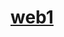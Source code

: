 <!DOCTYPE html>
<html lang="en-US">
<head>
  <meta charset="UTF-8">
  <meta http-equiv="X-UA-Compatible" content="IE=edge">
  <meta name="viewport" content="width=device-width, initial-scale=1">
  <title>web1</title>
  <link rel="stylesheet" href="/web1/assets/css/style.css?v=b63df57e2a6d501e3f5c9a688c4b3f38a4faec04">
  <script type="text/javascript">
    function initEmbeddedMessaging() {
      try {
        embeddedservice_bootstrap.settings.language = 'en_US';
        embeddedservice_bootstrap.init(
          '00DdL000006jKJ1',
          'Embedded_chat',
          'https://kasadara60-dev-ed.develop.my.site.com/ESWEmbeddedchat1720506576125',
          {
            scrt2URL: 'https://kasadara60-dev-ed.develop.my.salesforce-scrt.com'
          }
        );
      } catch (err) {
        console.error('Error loading Embedded Messaging: ', err);
      }
    };
  </script>
</head>
<body>
  <div class="container-lg px-3 my-5 markdown-body">
    <h1><a href="https://sampathkumarj.github.io/web1/">web1</a></h1>
    <!-- Your content here -->
  </div>
  <script type="text/javascript" src="https://kasadara60-dev-ed.develop.my.site.com/ESWEmbeddedchat1720506576125/assets/js/bootstrap.min.js" onload="initEmbeddedMessaging()"></script>
  <script src="https://cdnjs.cloudflare.com/ajax/libs/anchor-js/4.1.0/anchor.min.js" integrity="sha256-lZaRhKri35AyJSypXXs4o6OPFTbTmUoltBbDCbdzegg=" crossorigin="anonymous"></script>
  <script>anchors.add();</script>
</body>
</html>

